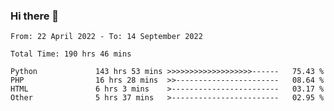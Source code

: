 ### Hi there 👋

<!--START_SECTION:waka-->

```text
From: 22 April 2022 - To: 14 September 2022

Total Time: 190 hrs 46 mins

Python             143 hrs 53 mins >>>>>>>>>>>>>>>>>>>------   75.43 %
PHP                16 hrs 28 mins  >>-----------------------   08.64 %
HTML               6 hrs 3 mins    >------------------------   03.17 %
Other              5 hrs 37 mins   >------------------------   02.95 %
```

<!--END_SECTION:waka-->

<!--
**umarfarouk98/umarfarouk98** is a ✨ _special_ ✨ repository because its `README.md` (this file) appears on your GitHub profile.

Here are some ideas to get you started:

- 🔭 I’m currently working on ...
- 🌱 I’m currently learning ...
- 👯 I’m looking to collaborate on ...
- 🤔 I’m looking for help with ...
- 💬 Ask me about ...
- 📫 How to reach me: ...
- 😄 Pronouns: ...
- ⚡ Fun fact: ...
-->
